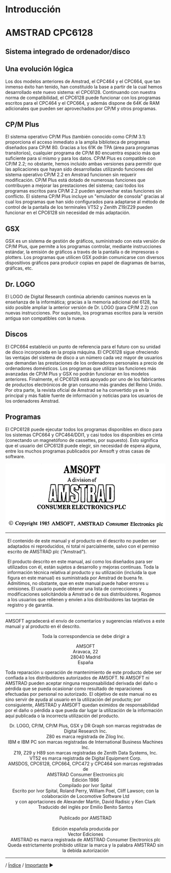 # Introducción 
# AMSTRAD CPC6128
## Sistema integrado de ordenador/disco
## Una evolución lógica

Los dos modelos anteriores de Amstrad, el CPC464 y el CPC664, que tan inmenso éxito han tenido, han constituido la base a partir de la cual hemos desarrollado este nuevo sistema: el CPC6128. Continuando con nuestra norma de compatibilidad, el CPC6128 puede funcionar con los programas escritos para el CPC464 y el CPC664, y además dispone de 64K de RAM adicionales que pueden ser aprovechados por CP/M y otros programas. 

## CP/M Plus
El sistema operativo CP/M Plus (también conocido como CP/M 3.1) proporciona el acceso inmediato a la amplia biblioteca de programas diseñados para CP/M 80. Gracias a los 61K de TPA (área para programas transitorios), cualquier programa de CP/M 80 encuentra espacio más que suficiente para sí mismo y para los datos. CP/M Plus es compatible con CP/M 2.2; no obstante, hemos incluido ambas versiones para permitir que las aplicaciones que hayan sido desarrolladas utilizando funciones del sistema operativo CP/M 2.2 en Amstrad funcionen sin requerir modificación. CP/M Plus está dotado de numerosas funciones que contribuyen a mejorar las prestaciones del sistema; casi todos los programas escritos para CP/M 2.2 pueden aprovechar estas funciones sin conflicto. El sistema CP/M Plus incluye un "emulador de consola" gracias al cual los programas que han sido configurados para adaptarse al método de control de la pantalla de los terminales VT52 y Zenith Z19/Z29 pueden funcionar en el CPC6128 sin necesidad de más adaptación. 

## GSX 
GSX es un sistema de gestión de gráficos, suministrado con esta versión de CP/M Plus, que permite a los programas controlar, mediante instrucciones estándar, la emisión de gráficos a través de la pantalla o de impresoras o plotters. Los programas que utilicen GSX podrán comunicarse con diversos dispositivos gráficos para producir copias en papel de diagramas de barras, gráficas, etc. 

## Dr. LOGO 
El LOGO de Digital Research continúa abriendo caminos nuevos en la enseñanza de la informática; gracias a la memoria adicional del 6128, ha sido posible ampliar la anterior versión de Dr. LOGO (para CP/M 2.2) con nuevas instrucciones. Por supuesto, los programas escritos para la versión antigua son compatibles con la nueva. 

## Discos 
EI CPC664 estableció un punto de referencia para el futuro con su unidad de disco incorporada en la propia máquina. El CPC6128 sigue ofreciendo las ventajas del sistema de disco a un número cada vez mayor de usuarios que demandan las prestaciones de los ordenadores personales a precio de ordenadores domésticos. Los programas que utilizan las funciones más avanzadas de CP/M Plus y GSX no podrán funcionar en los modelos anteriores. Finalmente, el CPC6128 está apoyado por uno de los fabricantes de productos electrónicos de gran consumo más grandes del Reino Unido. Por otra parte, la revista oficial de Amstrad se ha convertido ya en la principal y más fiable fuente de información y noticias para los usuarios de los ordenadores Amstrad. 

## Programas 
El CPC6128 puede ejecutar todos los programas disponibles en disco para los sistemas CPC664 y CPC464/DDI1, y casi todos los disponibles en cinta (conectando un magnetófono de cassettes, por supuesto). Esto significa que el usuario del CPC6128 puede elegir, sin necesidad de espera alguna, entre los muchos programas publicados por Amsoft y otras casas de software. 

![](png/c00-p00-i01.png)

<table><tr><td>
<p>El contenido de este manual y el producto en él descrito no pueden ser adaptados ni reproducidos, ni total ni parcialmente, salvo con el  permiso escrito de AMSTRAD plc ("Amstrad").</p>
<p>El producto descrito en este manual, así como los diseñados para ser utilizados con él, están sujetos a desarrollo y mejoras continuas. Toda la información técnica relativa al producto y su utilización (incluida la que figura en este manual) es suministrada por Amstrad de buena fe.  Admitimos, no obstante, que en este manual puede haber errores u omisiones. El usuario puede obtener una lista de correcciones y modificaciones solicitándola a Amstrad o de sus distribuidores. Rogamos a los usuarios que rellenen y envíen a los distribuidores las tarjetas de registro y de garantía.</p>
</td></tr></table>

AMSOFT agradecerá el envío de comentarios y sugerencias relativos a este manual y al producto en él descrito. 

<p align="center">Toda la correspondencia se debe dirigir a </p>
<p align="center">AMSOFT<br />
Aravaca, 22<br />
28040 Madrid <br />
España <br />
</p>

Toda reparación u operación de mantenimiento de este producto debe ser confiada a los distribuidores autorizados de AMSOFT. Ni AMSOFT ni AMSTRAD pueden aceptar ninguna responsabilidad derivada del daño o pérdida que se pueda ocasionar como resultado de reparaciones efectuadas por personal no autorizado. El objetivo de este manual no es sino servir de ayuda al usuario en la utilización del producto; por consiguiente, AMSTRAD y AMSOFT quedan eximidos de responsabilidad por el daño o pérdida a que pueda dar lugar la utilización de la información aquí publicada o la incorrecta utilización del producto. 

<p align="center">
Dr. LOGO, CP/M, CP/M Plus, GSX y DR Graph son marcas registradas de<br />
Digital Research Inc.<br />
Z80 es marca registrada de Zilog Inc.<br />
IBM e IBM PC son marcas registradas de International Business Machines Inc.<br />
Z19, Z29 y H89 son marcas registradas de Zenith Data Systems, Inc.<br />
VT52 es marca registrada de Digital Equipment Corp.<br />
AMSDOS, CPC6128, CPC664, CPC472 y CPC464 son marcas registradas de<br />
AMSTRAD Consumer Electronics plc<br />
Edición 1986<br />
Compilado por Ivor Spital<br />
Escrito por Ivor Spital, Roland Perry, William Poel, Cliff Lawson; 
con la colaboración de Locomotive Software Ltd<br />
y con aportaciones de Alexander Martin, David Radisic y Ken Clark<br />
Traducido del inglés por Emilio Benito Santos<br />
<br />
Publicado por AMSTRAD<br />
<br />
Edición española producida por<br />
Vector Ediciones <br />
AMSTRAD es marca registrada de AMSTRAD Consumer Electronics plc<br />
Queda estrictamente prohibido utilizar la marca y la palabra AMSTRAD sin la debida autorización<br />
</p>

***

  /  [Índice](0.03.-Contenido)  /   [Importante](0.02.-Importante) &#9654;